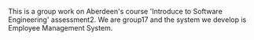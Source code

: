 This is a group work on Aberdeen's course 'Introduce to Software Engineering' assessment2.
We are group17 and the system we develop is Employee Management System.
